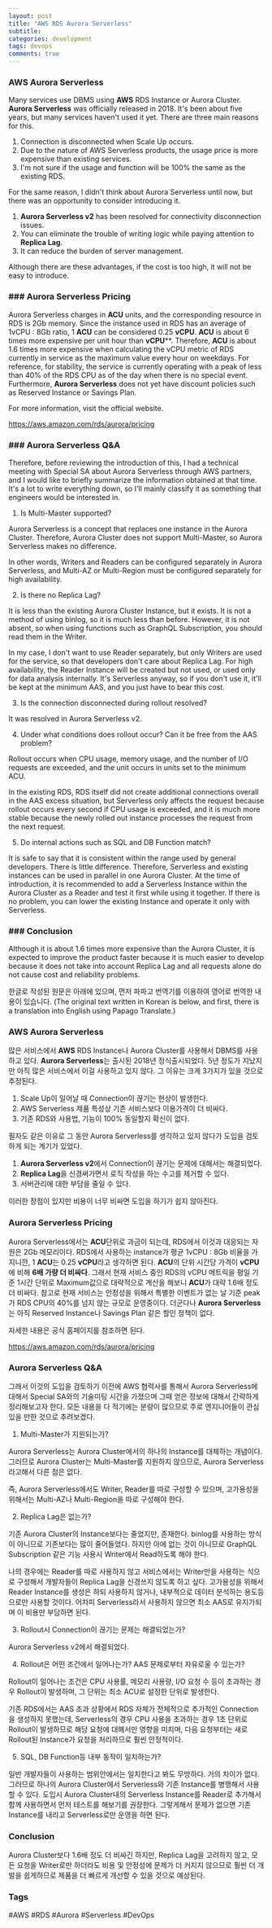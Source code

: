```yaml
---
layout: post
title: "AWS RDS Aurora Serverless"
subtitle:  
categories: development
tags: devops
comments: true
---
```


### AWS Aurora Serverless

Many services use DBMS using **AWS** RDS Instance or Aurora Cluster. **Aurora Serverless** was officially released in 2018. It's been about five years, but many services haven't used it yet. There are three main reasons for this.

1. Connection is disconnected when Scale Up occurs.
2. Due to the nature of AWS Serverless products, the usage price is more expensive than existing services.
3. I'm not sure if the usage and function will be 100% the same as the existing RDS.

For the same reason, I didn't think about Aurora Serverless until now, but there was an opportunity to consider introducing it.

1. **Aurora Serverless v2** has been resolved for connectivity disconnection issues.
2. You can eliminate the trouble of writing logic while paying attention to **Replica Lag**.
3. It can reduce the burden of server management.

Although there are these advantages, if the cost is too high, it will not be easy to introduce.

### ### Aurora Serverless Pricing

Aurora Serverless charges in **ACU** units, and the corresponding resource in RDS is 2Gb memory. Since the instance used in RDS has an average of 1vCPU : 8Gb ratio, 1 **ACU** can be considered 0.25 **vCPU**. **ACU** is about 6 times more expensive per unit hour than **vCPU****. Therefore, **ACU** is about 1.6 times more expensive when calculating the vCPU metric of RDS currently in service as the maximum value every hour on weekdays. For reference, for stability, the service is currently operating with a peak of less than 40% of the RDS CPU as of the day when there is no special event. Furthermore, **Aurora Serverless** does not yet have discount policies such as Reserved Instance or Savings Plan.

For more information, visit the official website.

<https://aws.amazon.com/rds/aurora/pricing>

### ### Aurora Serverless Q&A

Therefore, before reviewing the introduction of this, I had a technical meeting with Special SA about Aurora Serverless through AWS partners, and I would like to briefly summarize the information obtained at that time. It's a lot to write everything down, so I'll mainly classify it as something that engineers would be interested in.

1. Is Multi-Master supported?

Aurora Serverless is a concept that replaces one instance in the Aurora Cluster. Therefore, Aurora Cluster does not support Multi-Master, so Aurora Serverless makes no difference.

In other words, Writers and Readers can be configured separately in Aurora Serverless, and Multi-AZ or Multi-Region must be configured separately for high availability.

2. Is there no Replica Lag?

It is less than the existing Aurora Cluster Instance, but it exists. It is not a method of using binlog, so it is much less than before. However, it is not absent, so when using functions such as GraphQL Subscription, you should read them in the Writer.

In my case, I don't want to use Reader separately, but only Writers are used for the service, so that developers don't care about Replica Lag. For high availability, the Reader Instance will be created but not used, or used only for data analysis internally. It's Serverless anyway, so if you don't use it, it'll be kept at the minimum AAS, and you just have to bear this cost.

3. Is the connection disconnected during rollout resolved?

It was resolved in Aurora Serverless v2.

4. Under what conditions does rollout occur? Can it be free from the AAS problem?

Rollout occurs when CPU usage, memory usage, and the number of I/O requests are exceeded, and the unit occurs in units set to the minimum ACU.

In the existing RDS, RDS itself did not create additional connections overall in the AAS excess situation, but Serverless only affects the request because rollout occurs every second if CPU usage is exceeded, and it is much more stable because the newly rolled out instance processes the request from the next request.

5. Do internal actions such as SQL and DB Function match?

It is safe to say that it is consistent within the range used by general developers. There is little difference. Therefore, Serverless and existing instances can be used in parallel in one Aurora Cluster. At the time of introduction, it is recommended to add a Serverless Instance within the Aurora Cluster as a Reader and test it first while using it together. If there is no problem, you can lower the existing Instance and operate it only with Serverless.

### ### Conclusion

Although it is about 1.6 times more expensive than the Aurora Cluster, it is expected to improve the product faster because it is much easier to develop because it does not take into account Replica Lag and all requests alone do not cause cost and reliability problems.


한글로 작성된 원문은 아래에 있으며, 먼저 파파고 번역기를 이용하여 영어로 번역한 내용이 있습니다.
(The original text written in Korean is below, and first, there is a translation into English using Papago Translate.)


### AWS Aurora Serverless

많은 서비스에서 **AWS** RDS Instance나 Aurora Cluster를 사용해서 DBMS를 사용하고 있다. **Aurora Serverless**는 출시된 2018년 정식출시되었다. 5년 정도가 지났지만 아직 많은 서비스에서 이걸 사용하고 있지 않다. 그 이유는 크게 3가지가 있을 것으로 추정된다.

1. Scale Up이 일어날 때 Connection이 끊기는 현상이 발생한다.
2. AWS Serverless 제품 특성상 기존 서비스보다 이용가격이 더 비싸다.
3. 기존 RDS와 사용법, 기능이 100% 동일할지 확신이 없다.

필자도 같은 이유로 그 동안 Aurora Serverless를 생각하고 있지 않다가 도입을 검토하게 되는 계기가 있었다.

1. **Aurora Serverless v2**에서 Connection이 끊기는 문제에 대해서는 해결되었다.
2. **Replica Lag**을 신경써가면서 로직 작성을 하는 수고를 제거할 수 있다.
3. 서버관리에 대한 부담을 줄일 수 있다.

이러한 장점이 있지만 비용이 너무 비싸면 도입을 하기가 쉽지 않아진다.

### Aurora Serverless Pricing

Aurora Serverless에서는 **ACU**단위로 과금이 되는데, RDS에서 이것과 대응되는 자원은 2Gb 메모리이다. RDS에서 사용하는 instance가 평균 1vCPU : 8Gb 비율을 가지니깐, 1 **ACU**는 0.25 **vCPU**라고 생각하면 된다. **ACU**의 단위 시간당 가격이 **vCPU**에 비해 **6배 가량 더 비싸다**. 그래서 현재 서비스 중인 RDS의 vCPU 메트릭을 평일 기준 1시간 단위로 Maximum값으로 대략적으로 계산을 해보니 **ACU**가 대략 1.6배 정도 더 비싸다. 참고로 현재 서비스는 안정성을 위해서 특별한 이벤트가 없는 날 기준 peak가 RDS CPU의 40%를 넘지 않는 규모로 운영중이다. 더군다나 **Aurora Serverless**는 아직 Reserved Instance나 Savings Plan 같은 할인 정책이 없다.

자세한 내용은 공식 홈페이지를 참조하면 된다.

<https://aws.amazon.com/rds/aurora/pricing>

### Aurora Serverless Q&A

그래서 이것의 도입을 검토하기 이전에 AWS 협력사를 통해서 Aurora Serverless에 대해서 Special SA와의 기술미팅 시간을 가졌으며 그때 얻은 정보에 대해서 간략하게 정리해보고자 한다. 모든 내용을 다 적기에는 분량이 많으므로 주로 엔지니어들이 관심있을 만한 것으로 추려보겠다.

1. Multi-Master가 지원되는가?

Aurora Serverless는 Aurora Cluster에서의 하나의 Instance를 대체하는 개념이다. 그러므로 Aurora Cluster는 Multi-Master를 지원하지 않으므로, Aurora Serverless라고해서 다른 점은 없다.

즉, Aurora Serverless에서도 Writer, Reader를 따로 구성할 수 있으며, 고가용성을 위해서는 Multi-AZ나 Multi-Region을 따로 구성해야 한다.

2. Replica Lag은 없는가?

기존 Aurora Cluster의 Instance보다는 줄었지만, 존재한다. binlog를 사용하는 방식이 아니므로 기존보다는 많이 줄어들었다. 하지만 아에 없는 것이 아니므로 GraphQL Subscription 같은 기능 사용시 Writer에서 Read하도록 해야 한다.

나의 경우에는 Reader를 따로 사용하지 않고 서비스에서는 Writer만을 사용하는 식으로 구성해서 개발자들이 Replica Lag을 신경쓰지 않도록 하고 싶다. 고가용성을 위해서 Reader Instance를 생성은 하되 사용하지 않거나, 내부적으로 데이터 분석하는 용도등으로만 사용할 것이다. 어차피 Serverless라서 사용하지 않으면 최소 AAS로 유지가되며 이 비용만 부담하면 된다.

3. Rollout시 Connection이 끊기는 문제는 해결되었는가?

Aurora Serverless v2에서 해결되었다.

4. Rollout은 어떤 조건에서 일어나는가? AAS 문제로부터 자유로울 수 있는가?

Rollout이 일어나는 조건은 CPU 사용률, 메모리 사용량, I/O 요청 수 등이 초과하는 경우 Rollout이 발생하며, 그 단위는 최소 ACU로 설정한 단위로 발생한다.

기존 RDS에서는 AAS 초과 상황에서 RDS 자체가 전체적으로 추가적인 Connection을 생성하지 못했는데, Serverless의 경우 CPU 사용을 초과하는 경우 1초 단위로 Rollout이 발생하므로 해당 요청에 대해서만 영향을 미치며, 다음 요청부터는 새로 Rollout된 Instance가 요청을 처리하므로 훨씬 안정적이다.

5. SQL, DB Function등 내부 동작이 일치하는가?

일반 개발자들이 사용하는 범위안에서는 일치한다고 봐도 무방하다. 거의 차이가 없다. 그러므로 하나의 Aurora Cluster에서 Serverless와 기존 Instance를 병행해서 사용할 수 있다. 도입시 Aurora Cluster내의 Serverless Instance를 Reader로 추가해서 함께 사용하면서 먼저 테스트를 해보기를 권장한다. 그렇게해서 문제가 없으면 기존 Instance를 내리고 Serverless로만 운영을 하면 된다.

### Conclusion

Aurora Cluster보다 1.6배 정도 더 비싸긴 하지만, Replica Lag을 고려하지 않고, 모든 요청을 Writer로만 하더라도 비용 및 안정성에 문제가 더 커지지 않으므로 훨씬 더 개발을 쉽게하므로 제품을 더 빠르게 개선할 수 있을 것으로 예상된다.

### Tags

#AWS #RDS #Aurora #Serverless #DevOps